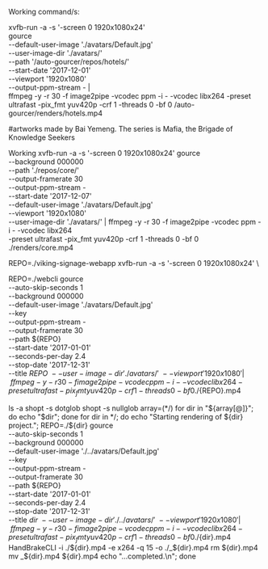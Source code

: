 Working command/s:

xvfb-run -a -s '-screen 0 1920x1080x24' \
gource \
    --default-user-image './avatars/Default.jpg' \
    --user-image-dir './avatars/' \
    --path '/auto-gourcer/repos/hotels/' \
    --start-date '2017-12-01' \
    --viewport '1920x1080' \
    --output-ppm-stream - | \
ffmpeg -y -r 30 -f image2pipe -vcodec ppm -i - -vcodec libx264 -preset ultrafast -pix_fmt yuv420p -crf 1 -threads 0 -bf 0 /auto-gourcer/renders/hotels.mp4

#artworks made by Bai Yemeng. The series is Mafia, the Brigade of Knowledge Seekers

Working
xvfb-run -a -s '-screen 0 1920x1080x24' gource \
            --background 000000 \
            --path './repos/core/' \
            --output-framerate 30 \
            --output-ppm-stream - \
            --start-date '2017-12-07'\
            --default-user-image './avatars/Default.jpg' \
            --viewport '1920x1080'\
            --user-image-dir './avatars/' | ffmpeg -y -r 30 -f image2pipe -vcodec ppm -i - -vcodec libx264 \
            -preset ultrafast -pix_fmt yuv420p -crf 1 -threads 0 -bf 0 ./renders/core.mp4

REPO=./viking-signage-webapp
xvfb-run -a -s '-screen 0 1920x1080x24' \

REPO=./webcli
gource \
    --auto-skip-seconds 1 \
    --background 000000 \
    --default-user-image './avatars/Default.jpg' \
    --key \
    --output-ppm-stream - \
    --output-framerate 30 \
    --path ${REPO} \
    --start-date '2017-01-01' \
    --seconds-per-day 2.4 \
    --stop-date '2017-12-31' \
    --title ${REPO} \
    --user-image-dir './avatars/' \
    --viewport '1920x1080' | \
ffmpeg -y -r 30 -f image2pipe -vcodec ppm -i - -vcodec libx264 -preset ultrafast -pix_fmt yuv420p -crf 1 -threads 0 -bf 0 ./${REPO}.mp4


ls -a
shopt -s dotglob
shopt -s nullglob
array=(*/)
for dir in "${array[@]}"; do echo "$dir"; done
for dir in */; do
    echo "Starting rendering of ${dir} project.";
    REPO=./${dir}
    gource \
        --auto-skip-seconds 1 \
        --background 000000 \
        --default-user-image './../avatars/Default.jpg' \
        --key \
        --output-ppm-stream - \
        --output-framerate 30 \
        --path ${REPO} \
        --start-date '2017-01-01' \
        --seconds-per-day 2.4 \
        --stop-date '2017-12-31' \
        --title ${dir} \
        --user-image-dir './../avatars/' \
        --viewport '1920x1080' | \
    ffmpeg -y -r 30 -f image2pipe -vcodec ppm -i - -vcodec libx264 -preset ultrafast -pix_fmt yuv420p -crf 1 -threads 0 -bf 0 ./${dir}.mp4
    HandBrakeCLI -i ./${dir}.mp4 -e x264 -q 15 -o ./_${dir}.mp4
    rm ${dir}.mp4
    mv _${dir}.mp4 ${dir}.mp4
    echo "...completed.\n";
done

